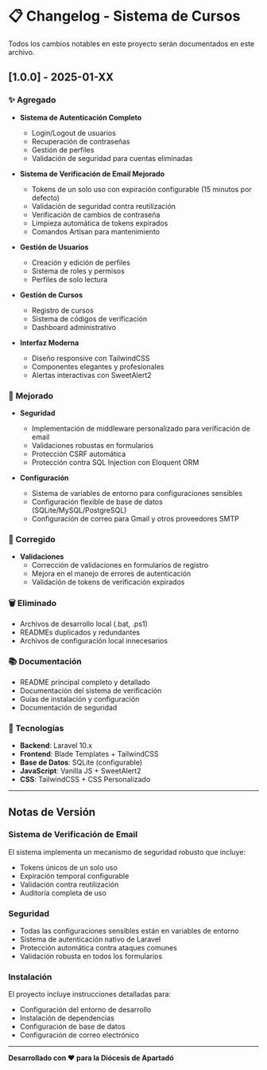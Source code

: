 # 📋 Changelog - Sistema de Cursos

Todos los cambios notables en este proyecto serán documentados en este archivo.

## [1.0.0] - 2025-01-XX

### ✨ Agregado
- **Sistema de Autenticación Completo**
  - Login/Logout de usuarios
  - Recuperación de contraseñas
  - Gestión de perfiles
  - Validación de seguridad para cuentas eliminadas

- **Sistema de Verificación de Email Mejorado**
  - Tokens de un solo uso con expiración configurable (15 minutos por defecto)
  - Validación de seguridad contra reutilización
  - Verificación de cambios de contraseña
  - Limpieza automática de tokens expirados
  - Comandos Artisan para mantenimiento

- **Gestión de Usuarios**
  - Creación y edición de perfiles
  - Sistema de roles y permisos
  - Perfiles de solo lectura

- **Gestión de Cursos**
  - Registro de cursos
  - Sistema de códigos de verificación
  - Dashboard administrativo

- **Interfaz Moderna**
  - Diseño responsive con TailwindCSS
  - Componentes elegantes y profesionales
  - Alertas interactivas con SweetAlert2

### 🔧 Mejorado
- **Seguridad**
  - Implementación de middleware personalizado para verificación de email
  - Validaciones robustas en formularios
  - Protección CSRF automática
  - Protección contra SQL Injection con Eloquent ORM

- **Configuración**
  - Sistema de variables de entorno para configuraciones sensibles
  - Configuración flexible de base de datos (SQLite/MySQL/PostgreSQL)
  - Configuración de correo para Gmail y otros proveedores SMTP

### 🐛 Corregido
- **Validaciones**
  - Corrección de validaciones en formularios de registro
  - Mejora en el manejo de errores de autenticación
  - Validación de tokens de verificación expirados

### 🗑️ Eliminado
- Archivos de desarrollo local (.bat, .ps1)
- READMEs duplicados y redundantes
- Archivos de configuración local innecesarios

### 📚 Documentación
- README principal completo y detallado
- Documentación del sistema de verificación
- Guías de instalación y configuración
- Documentación de seguridad

### 🚀 Tecnologías
- **Backend**: Laravel 10.x
- **Frontend**: Blade Templates + TailwindCSS
- **Base de Datos**: SQLite (configurable)
- **JavaScript**: Vanilla JS + SweetAlert2
- **CSS**: TailwindCSS + CSS Personalizado

---

## Notas de Versión

### Sistema de Verificación de Email
El sistema implementa un mecanismo de seguridad robusto que incluye:
- Tokens únicos de un solo uso
- Expiración temporal configurable
- Validación contra reutilización
- Auditoría completa de uso

### Seguridad
- Todas las configuraciones sensibles están en variables de entorno
- Sistema de autenticación nativo de Laravel
- Protección automática contra ataques comunes
- Validación robusta en todos los formularios

### Instalación
El proyecto incluye instrucciones detalladas para:
- Configuración del entorno de desarrollo
- Instalación de dependencias
- Configuración de base de datos
- Configuración de correo electrónico

---

**Desarrollado con ❤️ para la Diócesis de Apartadó**
